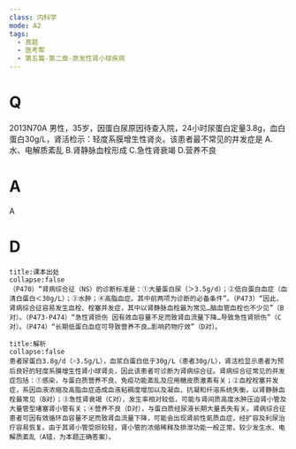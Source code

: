 ```yaml
---
class: 内科学
mode: A2
tags:
  - 真题
  - 医考帮
  - 第五篇-第二章-原发性肾小球疾病
---
```


# Q
2013N70A 男性，35岁，因蛋白尿原因待查入院，24小时尿蛋白定量3.8g，血白蛋白30g/L，肾活检示：轻度系膜增生性肾炎。该患者最不常见的并发症是
A.水、电解质紊乱
B.肾静脉血栓形成
C.急性肾衰竭
D.营养不良

# A
A
# D
```ad-note
title:课本出处
collapse:false
（P470）“肾病综合征（NS）的诊断标准是：①大量蛋白尿（＞3.5g/d）；②低白蛋白血症（血清白蛋白＜30g/L）；③水肿；④高脂血症。其中前两项为诊断的必备条件”。（P473）“因此，肾病综合征容易发生血栓、栓塞并发症，其中以肾静脉血栓最为常见…脑血管血栓也不少见”（B对）。（P473-P474）“急性肾损伤 因有效血容量不足而致肾血流量下降…导致急性肾损伤”（C对）。（P474）“长期低蛋白血症可导致营养不良…影响药物疗效”（D对）。
```

```ad-summary
title:解析
collapse:false
患者尿蛋白3.8g/d（˃3.5g/L），血浆白蛋白低于30g/L（患者30g/L），肾活检显示患者为预后良好的轻度系膜增生性肾小球肾炎，因此该患者可诊断为肾病综合征。肾病综合征常见的并发症包括：①感染，与蛋白质营养不良、免疫功能紊乱及应用糖皮质激素有关；②血栓栓塞并发症，系因血液浓缩及高脂血症造成血液粘稠度增加以及凝血、抗凝和纤溶系统失衡，以肾静脉血栓最常见（B对）；③急性肾衰竭（C对），发生率相对较低，可能与肾间质高度水肿压迫肾小管及大量管型堵塞肾小管有关；④营养不良（D对），与蛋白质经尿液长期大量丢失有关。肾病综合征患者可因有效循环血容量不足而致肾血流量下降，可能会出现肾前性氮质血症，经扩容及利尿治疗容易恢复。由于其肾小管受损较轻，肾小管的浓缩稀释及排泄功能一般正常，较少发生水、电解质紊乱（A错，为本题正确答案）。
```

